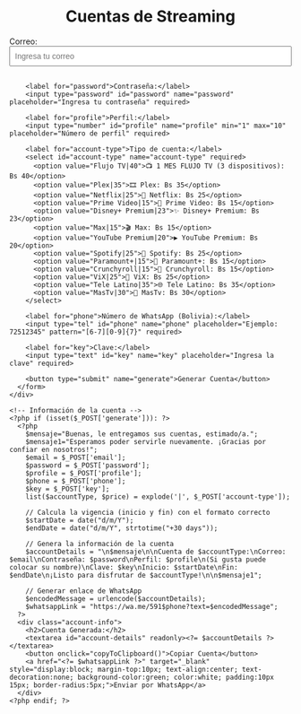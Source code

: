 <!DOCTYPE html>
<html lang="en">
<head>
  <meta charset="UTF-8">
  <meta name="viewport" content="width=device-width, initial-scale=1.0">
  <title>Cuenta Streaming</title>
  <link rel="stylesheet" href="styles.css">
  <style>
    .container {
      display: flex;
      gap: 20px;
      justify-content: center;
    }

    .form-container,
    .account-info {
      width: 48%;
    }

    textarea {
      width: 100%;
      height: 200px;
      font-size: 16px;
      padding: 10px;
    }

    button {
      padding: 10px 20px;
      font-size: 16px;
      cursor: pointer;
    }

    input, select {
      width: 100%;
      padding: 8px;
      margin-bottom: 15px;
      font-size: 14px;
    }

    h1, h2 {
      text-align: center;
    }
  </style>
</head>
<body>
  <div class="container">
    <!-- Formulario -->
    <div class="form-container">
      <h1>Cuentas de Streaming</h1>
      <form method="POST" action="">
        <label for="email">Correo:</label>
        <input type="email" id="email" name="email" placeholder="Ingresa tu correo" required>

        <label for="password">Contraseña:</label>
        <input type="password" id="password" name="password" placeholder="Ingresa tu contraseña" required>

        <label for="profile">Perfil:</label>
        <input type="number" id="profile" name="profile" min="1" max="10" placeholder="Número de perfil" required>

        <label for="account-type">Tipo de cuenta:</label>
        <select id="account-type" name="account-type" required>
          <option value="Flujo TV|40">📺 1 MES FLUJO TV (3 dispositivos): Bs 40</option>
          <option value="Plex|35">🎞️ Plex: Bs 35</option>
          <option value="Netflix|25">🍿 Netflix: Bs 25</option>
          <option value="Prime Video|15">🎥 Prime Video: Bs 15</option>
          <option value="Disney+ Premium|23">✨ Disney+ Premium: Bs 23</option>
          <option value="Max|15">🎬 Max: Bs 15</option>
          <option value="YouTube Premium|20">▶️ YouTube Premium: Bs 20</option>
          <option value="Spotify|25">🎵 Spotify: Bs 25</option>
          <option value="Paramount+|15">🌟 Paramount+: Bs 15</option>
          <option value="Crunchyroll|15">🍥 Crunchyroll: Bs 15</option>
          <option value="ViX|25">📡 ViX: Bs 25</option>
          <option value="Tele Latino|35">🌐 Tele Latino: Bs 35</option>
          <option value="MasTv|30">📡 MasTv: Bs 30</option>
        </select>

        <label for="phone">Número de WhatsApp (Bolivia):</label>
        <input type="tel" id="phone" name="phone" placeholder="Ejemplo: 72512345" pattern="[6-7][0-9]{7}" required>

        <label for="key">Clave:</label>
        <input type="text" id="key" name="key" placeholder="Ingresa la clave" required>

        <button type="submit" name="generate">Generar Cuenta</button>
      </form>
    </div>

    <!-- Información de la cuenta -->
    <?php if (isset($_POST['generate'])): ?>
      <?php
        $mensaje="Buenas, le entregamos sus cuentas, estimado/a.";
        $mensaje1="Esperamos poder servirle nuevamente. ¡Gracias por confiar en nosotros!";
        $email = $_POST['email'];
        $password = $_POST['password'];
        $profile = $_POST['profile'];
        $phone = $_POST['phone'];
        $key = $_POST['key'];
        list($accountType, $price) = explode('|', $_POST['account-type']);

        // Calcula la vigencia (inicio y fin) con el formato correcto
        $startDate = date("d/m/Y");
        $endDate = date("d/m/Y", strtotime("+30 days"));

        // Genera la información de la cuenta
        $accountDetails = "\n$mensaje\n\nCuenta de $accountType:\nCorreo: $email\nContraseña: $password\nPerfil: $profile\n(Si gusta puede colocar su nombre)\nClave: $key\nInicio: $startDate\nFin: $endDate\n¡Listo para disfrutar de $accountType!\n\n$mensaje1";
        
        // Generar enlace de WhatsApp
        $encodedMessage = urlencode($accountDetails);
        $whatsappLink = "https://wa.me/591$phone?text=$encodedMessage";
      ?>
      <div class="account-info">
        <h2>Cuenta Generada:</h2>
        <textarea id="account-details" readonly><?= $accountDetails ?></textarea>
        <button onclick="copyToClipboard()">Copiar Cuenta</button>
        <a href="<?= $whatsappLink ?>" target="_blank" style="display:block; margin-top:10px; text-align:center; text-decoration:none; background-color:green; color:white; padding:10px 15px; border-radius:5px;">Enviar por WhatsApp</a>
      </div>
    <?php endif; ?>
  </div>

  <script>
    function copyToClipboard() {
      const accountDetails = document.getElementById('account-details');
      accountDetails.select();
      accountDetails.setSelectionRange(0, 99999);
      document.execCommand('copy');
      alert('¡Cuenta copiada al portapapeles!');
    }
  </script>
</body>
</html>
